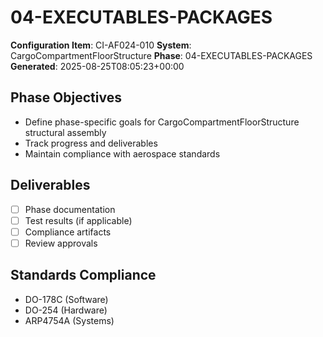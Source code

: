 # 04-EXECUTABLES-PACKAGES

**Configuration Item**: CI-AF024-010
**System**: CargoCompartmentFloorStructure
**Phase**: 04-EXECUTABLES-PACKAGES
**Generated**: 2025-08-25T08:05:23+00:00

## Phase Objectives
- Define phase-specific goals for CargoCompartmentFloorStructure structural assembly
- Track progress and deliverables
- Maintain compliance with aerospace standards

## Deliverables
- [ ] Phase documentation
- [ ] Test results (if applicable)
- [ ] Compliance artifacts
- [ ] Review approvals

## Standards Compliance
- DO-178C (Software)
- DO-254 (Hardware)
- ARP4754A (Systems)


